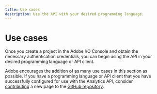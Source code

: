 ```yaml
---
title: Use cases
description: Use the API with your desired programming language.
---
```


# Use cases

Once you create a project in the Adobe I/O Console and obtain the necessary authentication credentials, you can begin using the API in your desired programming language or API client.

Adobe encourages the addition of as many use cases in this section as possible. If you have a programming language or API client that you have successfully configured for use with the Analytics API, consider [contributing](https://github.com/AdobeDocs/analytics-apis/blob/main/.github/CONTRIBUTING.md) a new page to the [GitHub repository](https://github.com/AdobeDocs/analytics-apis/tree/main/src/pages/2.0/use-cases).
